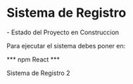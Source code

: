 <h1>Sistema de Registro</h1>
- Estado del Proyecto en Construccion

Para ejecutar el sistema debes poner en:
 
 *** npm React ***


Sistema de Registro 2
